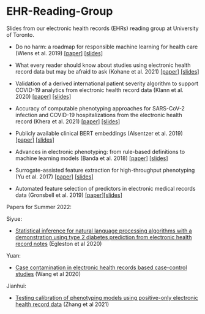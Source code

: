 # EHR-Reading-Group

Slides from our electronic health records (EHRs) reading group at University of Toronto.

- Do no harm: a roadmap for responsible machine learning for health care (Wiens et al. 2019) [[paper]](https://www.nature.com/articles/s41591-019-0548-6) [[slides]](https://github.com/jlgrons/EHR-Reading-Group/blob/main/Summer%202021%20Slides/DoNoHarm_Wiens_2019.pdf)

- What every reader should know about studies using electronic health record data but may be afraid to ask (Kohane et al. 2021) [[paper]](https://www.jmir.org/2021/3/e22219/) [[slides]](https://github.com/jlgrons/EHR-Reading-Group/blob/main/Summer%202021%20Slides/WhatEveryReaderShouldKnowAboutEHR_Kohane_2021.pdf)

- Validation of a derived international patient severity algorithm to support COVID-19 analytics from electronic health record data (Klann et al. 2020) [[paper]](https://academic.oup.com/jamia/article/28/7/1411/6132348) [[slides]](https://github.com/jlgrons/EHR-Reading-Group/blob/main/Summer%202021%20Slides/4CECovidSeverity_Klann_2021.pdf)

- Accuracy of computable phenotyping approaches for SARS-CoV-2 infection and COVID-19 hospitalizations from the electronic health record (Khera et al. 2021) [[paper]](https://www.medrxiv.org/content/10.1101/2021.03.16.21253770v3) [[slides]](https://github.com/jlgrons/EHR-Reading-Group/blob/main/Summer%202021%20Slides/CovidPhenotyping_Khera_2021.pdf)

- Publicly available clinical BERT embeddings (Alsentzer et al. 2019) [[paper]](https://arxiv.org/pdf/1904.03323.pdf) [[slides]](https://github.com/jlgrons/EHR-Reading-Group/blob/main/Summer%202021%20Slides/PubliclyAvailableClinicalBERT_Embeddings_Alsentzer_2019.pdf)

- Advances in electronic phenotyping: from rule-based definitions to machine learning models (Banda et al. 2018) [[paper]](https://www.annualreviews.org/doi/10.1146/annurev-biodatasci-080917-013315?url_ver=Z39.88-2003&rfr_id=ori%3Arid%3Acrossref.org&rfr_dat=cr_pub++0pubmed) [[slides]](https://github.com/jlgrons/EHR-Reading-Group/blob/main/Summer%202021%20Slides/FromRuleBasedToMachineLearning_Review_Banda_2018.pdf)

- Surrogate-assisted feature extraction for high-throughput phenotyping (Yu et al. 2017) [[paper]](https://academic.oup.com/jamia/article/24/e1/e143/2631516) [[slides]](https://github.com/jlgrons/EHR-Reading-Group/blob/main/Fall%202021%20Slides/SurrogateAssistedFeatureSelectionForHighThroughputPhenotyping_Yu_2017.pdf)

- Automated feature selection of predictors in electronic medical records data (Gronsbell et al. 2019) [[paper]](https://pubmed.ncbi.nlm.nih.gov/30353541/)[[slides]](https://github.com/jlgrons/EHR-Reading-Group/blob/main/Fall%202021%20Slides/AutoFeatureSelection.pdf)


Papers for Summer 2022:

Siyue:

- [Statistical inference for natural language processing algorithms with a demonstration using type 2 diabetes prediction from electronic health record notes](https://onlinelibrary.wiley.com/doi/epdf/10.1111/biom.13338) (Egleston et al 2020)

Yuan:

- [Case contamination in electronic health records based case-control studies](https://onlinelibrary.wiley.com/doi/epdf/10.1111/biom.13264) (Wang et al 2020)

Jianhui:

- [Testing calibration of phenotyping models using positive-only electronic health record data](https://academic.oup.com/biostatistics/advance-article-abstract/doi/10.1093/biostatistics/kxab003/6146184?redirectedFrom=fulltext) (Zhang et al 2021)




 
 
 

